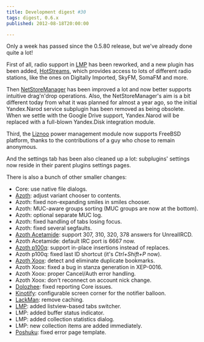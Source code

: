 ```yaml
---
title: Development digest #30
tags: digest, 0.6.x
published: 2012-08-18T20:00:00

---
```


Only a week has passed since the 0.5.80 release, but we've already done
quite a lot!

First of all, radio support in [LMP](/plugins-lmp) has been reworked,
and a new plugin has been added, [HotStreams](/plugins-hotstreams),
which provides access to lots of different radio stations, like the ones
on Digitally Imported, SkyFM, SomaFM and more.

Then [NetStoreManager](/plugins-netstoremanager) has been improved a lot
and now better supports intuitive drag'n'drop operations. Also, the
NetStoreManager's aim is a bit different today from what it was planned
for almost a year ago, so the initial Yandex.Narod service subplugin has
been removed as being obsolete. When we settle with the Google Drive
support, Yandex.Narod will be replaced with a full-blown Yandex.Disk
integration module.

Third, the [Liznoo](/plugins-liznoo) power management module now
supports FreeBSD platform, thanks to the contributions of a guy who
chose to remain anonymous.

And the settings tab has been also cleaned up a lot: subplugins'
settings now reside in their parent plugins settings pages.

There is also a bunch of other smaller changes:

- Core: use native file dialogs.
- [Azoth](/plugins-azoth): adjust variant chooser to contents.
- Azoth: fixed non-expanding smiles in smiles chooser.
- Azoth: MUC-aware groups sorting (MUC groups are now at the bottom).
- Azoth: optional separate MUC log.
- Azoth: fixed handling of tabs losing focus.
- Azoth: fixed several segfaults.
- [Azoth Acetamide](/plugins-azoth-acetamide): support 307, 310, 320,
  378 answers for UnrealIRCD.
- Azoth Acetamide: default IRC port is 6667 now.
- [Azoth p100q](/plugins-azoth-p100q): support in-place insertions
  instead of replaces.
- Azoth p100q: fixed last ID shortcut (it's *Ctrl+Shift+P* now).
- [Azoth Xoox](/plugins-azoth-xoox): detect and eliminate
  duplicate bookmarks.
- Azoth Xoox: fixed a bug in stanza generation in XEP-0016.
- Azoth Xoox: proper Cancel/Auth error handling.
- Azoth Xoox: don't reconnect on account nick change.
- [Dolozhee](/plugins-dolozhee): fixed reporting Core issues.
- [Kinotify](/plugins-kinotify): configurable screen corner for the
  notifier balloon.
- [LackMan](/plugins-lackman): remove caching.
- [LMP](/plugins-lmp): added listview-based tabs switcher.
- LMP: added buffer status indicator.
- LMP: added collection statistics dialog.
- LMP: new collection items are added immediately.
- [Poshuku](/plugins-poshuku): fixed error page template.
